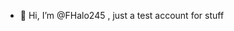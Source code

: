 - 👋 Hi, I’m @FHalo245 , just a test account for stuff 


<!---
FHalo245/FHalo245 is a ✨ special ✨ repository because its `README.md` (this file) appears on your GitHub profile.
You can click the Preview link to take a look at your changes.
--->
